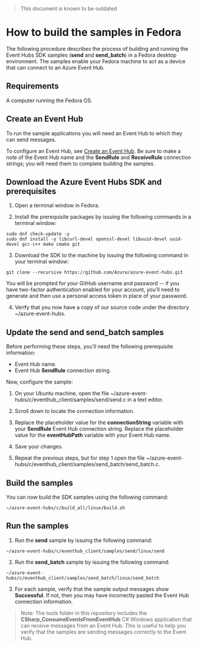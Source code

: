 <properties
  pageTitle="How to build the samples in Fedora"
  description="Build the Event Hubs SDK samples in Fedora"
  services="azure-iot"
  documentationCenter=".net"
  authors="dominicbetts"
  manager="timlt"
  editor=""/>

<tags
  ms.service="azure-iot"
  ms.workload="tbd"
  ms.tgt_pltfrm="na"
  ms.devlang="na"
  ms.topic="article"
  ms.date="05/29/2015"
  ms.author="dobett"/>
  
  > This document is known to be outdated

# How to build the samples in Fedora

The following procedure describes the process of building and running the Event Hubs SDK samples (**send** and **send_batch**) in a Fedora desktop environment. The samples enable your Fedora machine to act as a device that can connect to an Azure Event Hub.

## Requirements

A computer running the Fedora OS.

## Create an Event Hub

To run the sample applications you will need an Event Hub to which they can send messages.

To configure an Event Hub, see [Create an Event Hub](./create_event_hub.md). Be sure to make a note of the Event Hub name and the **SendRule** and **ReceiveRule** connection strings; you will need them to complete building the samples.

## Download the Azure Event Hubs SDK and prerequisites

1. Open a terminal window in Fedora.

2. Install the prerequisite packages by issuing the following commands in a terminal window:

```
sudo dnf check-update -y
sudo dnf install -y libcurl-devel openssl-devel libuuid-devel uuid-devel gcc-c++ make cmake git
```

3. Download the SDK to the machine by issuing the following command in your terminal window:

```
git clone --recursive https://github.com/Azure/azure-event-hubs.git
```

  You will be prompted for your GitHub username and password -- if you have two-factor authentication enabled for your account, you'll need to generate and then use a personal access token in place of your password.

4. Verify that you now have a copy of our source code under the directory ~/azure-event-hubs.

## Update the send and send_batch samples

Before performing these steps, you'll need the following prerequisite information:

- Event Hub name.
- Event Hub **SendRule** connection string.

Now, configure the sample:

1. On your Ubuntu machine, open the file ~/azure-event-hubs/c/eventhub_client/samples/send/send.c in a text editor.

2. Scroll down to locate the connection information.

3. Replace the placeholder value for the **connectionString** variable with your **SendRule** Event Hub connection string. Replace the placeholder value for the **eventHubPath** variable with your Event Hub name.

4. Save your changes.

6. Repeat the previous steps, but for step 1 open the file ~/azure-event-hubs/c/eventhub_client/samples/send_batch/send_batch.c.

## Build the samples

You can now build the SDK samples using the following command:

```
~/azure-event-hubs/c/build_all/linux/build.sh
```

## Run the samples

1. Run the **send** sample by issuing the following command:

```
~/azure-event-hubs/c/eventhub_client/samples/send/linux/send
```

2. Run the **send_batch** sample by issuing the following command:

```
~/azure-event-hubs/c/eventhub_client/samples/send_batch/linux/send_batch
```

3. For each sample, verify that the sample output messages show **Successful**. If not, then you may have incorrectly pasted the Event Hub connection information.

>Note: The tools folder in this repository includes the **CSharp_ConsumeEventsFromEventHub** C# Windows application that can receive messages from an Event Hub. This is useful to help you verify that the samples are sending messages correctly to the Event Hub.
